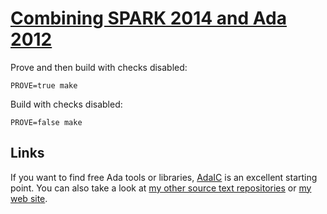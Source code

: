[Combining SPARK 2014 and Ada 2012][1]
======================================

Prove and then build with checks disabled:

    PROVE=true make

Build with checks disabled:

    PROVE=false make


Links
-----

If you want to find free Ada tools or libraries, [AdaIC][2] is an excellent
starting point.  You can also take a look at
[my other source text repositories][3] or [my web site][4].

[1]: https://bitbucket.org/sparre/example-combining-spark-2014-and-ada-2012 "Source text repository"
[2]: http://www.adaic.org/ada-resources/tools-libraries/ "Free Ada Tools and Libraries"
[3]: http://repositories.jacob-sparre.dk/ "My repositories on Bitbucket"
[4]: http://www.jacob-sparre.dk/ "My web site"

